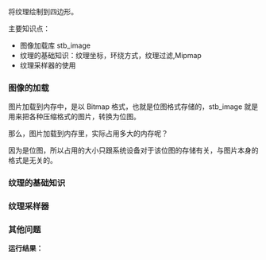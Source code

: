 将纹理绘制到四边形。

主要知识点：

* 图像加载库 stb_image
* 纹理的基础知识：纹理坐标，环绕方式，纹理过滤,Mipmap
* 纹理采样器的使用

### 图像的加载

图片加载到内存中，是以 Bitmap 格式，也就是位图格式存储的，stb_image 就是用来把各种压缩格式的图片，转换为位图。

那么，图片加载到内存里，实际占用多大的内存呢？

因为是位图，所以占用的大小只跟系统设备对于该位图的存储有关，与图片本身的格式是无关的。

### 纹理的基础知识




### 纹理采样器



### 其他问题



**运行结果：**
![]()
